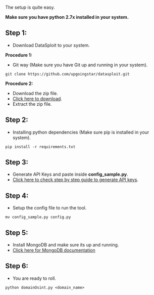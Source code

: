 The setup is quite easy.

**Make sure you have python 2.7x installed in your system.**

## Step 1:
* Download DataSploit to your system.

**Procedure 1:** 
* Git way (Make sure you have Git up and running in your system).
```
git clone https://github.com/upgoingstar/datasploit.git
```

**Procedure 2:**
* Download the zip file.
* [Click here to download](../archive/master.zip).
* Extract the zip file.

## Step 2:
* Installing python dependencies (Make sure pip is installed in your system).
```
pip install -r requirements.txt
```

## Step 3:
* Generate API Keys and paste inside **config_sample.py**.
* [Click here to check step by step guide to generate API keys](API-Generation).

## Step 4:
* Setup the config file to run the tool.
```
mv config_sample.py config.py
```

## Step 5:
* Install MongoDB and make sure its up and running.
* [Click here for MongoDB documentation](https://docs.mongodb.com/manual/installation/) 

## Step 6:
* You are ready to roll.
```
python domainOsint.py <domain_name>
```
